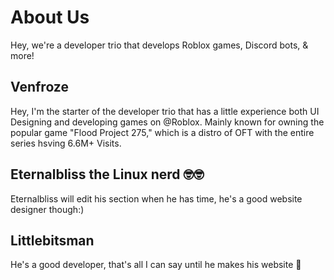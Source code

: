 # About Us
Hey, we're a developer trio that develops Roblox games, Discord bots, & more!

## Venfroze
Hey, I'm the starter of the developer trio that has a little experience both UI Designing and developing games on @Roblox. Mainly known for owning the popular game "Flood Project 275," which is a distro of OFT with the entire series hsving 6.6M+ Visits.

## Eternalbliss the Linux nerd 🤓🤓
Eternalbliss will edit his section when he has time, he's a good website designer though:)

## Littlebitsman
He's a good developer, that's all I can say until he makes his website 🤷
